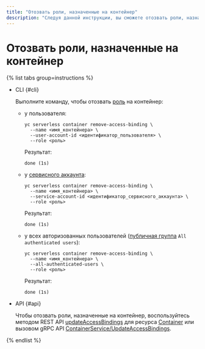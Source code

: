 ```yaml
---
title: "Отозвать роли, назначенные на контейнер"
description: "Следуя данной инструкции, вы сможете отозвать роли, назначенные на контейнер."
---
```


# Отозвать роли, назначенные на контейнер

{% list tabs group=instructions %}

- CLI {#cli}

  Выполните команду, чтобы отозвать [роль](../security/index.md) на контейнер:

    * у пользователя:
        ```
        yc serverless container remove-access-binding \
          --name <имя_контейнера> \
          --user-account-id <идентификатор_пользователя> \
          --role <роль>
        ```
        Результат:
        ```
        done (1s)
        ```
    * у [сервисного аккаунта](../../iam/concepts/users/service-accounts.md):
        ```
        yc serverless container remove-access-binding \
          --name <имя_контейнера> \
          --service-account-id <идентификатор_сервисного_аккаунта> \
          --role <роль>
        ```
        Результат:
        ```
        done (1s)
        ```
    * у всех авторизованных пользователей ([публичная группа](../../iam/concepts/access-control/public-group.md) `All authenticated users`):
        ```
        yc serverless container remove-access-binding \
          --name <имя_контейнера> \
          --all-authenticated-users \
          --role <роль>
        ```
        Результат:
        ```
        done (1s)
        ```

- API {#api}

  Чтобы отозвать роли, назначенные на контейнер, воспользуйтесь методом REST API [updateAccessBindings](../containers/api-ref/Container/updateAccessBindings.md) для ресурса [Container](../containers/api-ref/Container/index.md) или вызовом gRPC API [ContainerService/UpdateAccessBindings](../containers/api-ref/grpc/container_service.md#UpdateAccessBindings).

{% endlist %}